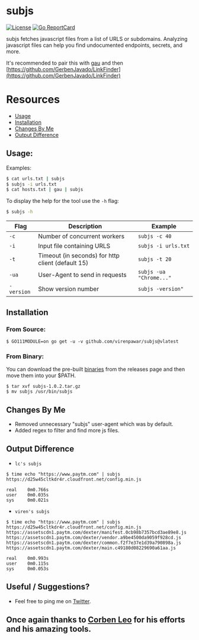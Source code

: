 # subjs
[![License](https://img.shields.io/badge/license-MIT-_red.svg)](https://opensource.org/licenses/MIT)
[![Go ReportCard](https://goreportcard.com/badge/github.com/virenpawar/subjs)](https://goreportcard.com/report/github.com/virenpawar/subjs)

subjs fetches javascript files from a list of URLS or subdomains. Analyzing javascript files can help you find undocumented endpoints, secrets, and more.

It's recommended to pair this with [gau](https://github.com/lc/gau) and then [https://github.com/GerbenJavado/LinkFinder](https://github.com/GerbenJavado/LinkFinder)

# Resources
- [Usage](#usage)
- [Installation](#installation)
- [Changes By Me](##changes-by-me)
- [Output Difference](##output-difference)


## Usage:
Examples:
```bash
$ cat urls.txt | subjs 
$ subjs -i urls.txt
$ cat hosts.txt | gau | subjs
```

To display the help for the tool use the `-h` flag:

```bash
$ subjs -h
```

| Flag | Description | Example |
|------|-------------|---------|
| `-c` | Number of concurrent workers | `subjs -c 40` |
| `-i` | Input file containing URLS | `subjs -i urls.txt` |
| `-t` | Timeout (in seconds) for http client (default 15) | `subjs -t 20` |
| `-ua` | User-Agent to send in requests | `subjs -ua "Chrome..."` |
| `-version` | Show version number | `subjs -version"` |


## Installation
### From Source:

```
$ GO111MODULE=on go get -u -v github.com/virenpawar/subjs@vlatest
```

### From Binary:
You can download the pre-built [binaries](https://github.com/virenpawar/subjs/releases/) from the releases page and then move them into your $PATH.

```
$ tar xvf subjs-1.0.2.tar.gz
$ mv subjs /usr/bin/subjs
```

## Changes By Me
- Removed unnecessary "subjs" user-agent which was by default.
- Added regex to filter and find more js files. 

## Output Difference
- `lc's subjs`
````
$ time echo "https://www.paytm.com" | subjs
https://d25w45cltkdr4r.cloudfront.net/config.min.js

real    0m0.766s
user    0m0.035s
sys     0m0.021s
````
- `viren's subjs`
````
$ time echo "https://www.paytm.com" | subjs
https://d25w45cltkdr4r.cloudfront.net/config.min.js
https://assetscdn1.paytm.com/dexter/manifest.0cb98b7357bcd3ae89e8.js
https://assetscdn1.paytm.com/dexter/vendor.a9be4500da9059f928cd.js
https://assetscdn1.paytm.com/dexter/common.f2f7e37e1d39a790898a.js
https://assetscdn1.paytm.com/dexter/main.c49180d08229690a61aa.js

real    0m0.993s
user    0m0.115s
sys     0m0.053s
````

## Useful / Suggestions?

- Feel free to ping me on [Twitter](https://twitter.com/VirenPawar_).

## Once again thanks to [Corben Leo](https://github.com/lc) for his efforts and his amazing tools.

